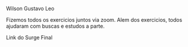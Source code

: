 Wilson
Gustavo
Leo

Fizemos todos os exercicios juntos via zoom. 
Alem dos exercicios, todos ajudaram com buscas e estudos a parte.

Link do Surge Final





